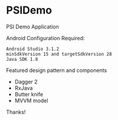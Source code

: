 # PSIDemo

PSI Demo Application

Android Configuration Required:

    Android Studio 3.1.2
    minSdkVersion 15 and targetSdkVersion 28
    Java SDK 1.8
   
Featured design pattern and components

- Dagger 2
- RxJava
- Butter knife
- MVVM model


Thanks!
